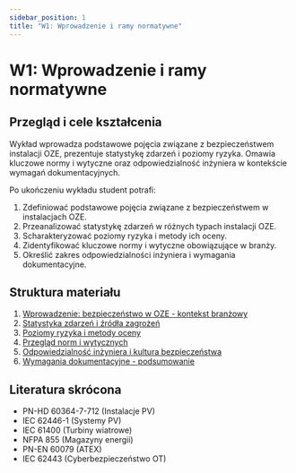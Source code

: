 ```yaml
---
sidebar_position: 1
title: "W1: Wprowadzenie i ramy normatywne"
---
```


# W1: Wprowadzenie i ramy normatywne

## Przegląd i cele kształcenia

Wykład wprowadza podstawowe pojęcia związane z bezpieczeństwem instalacji OZE, prezentuje statystykę zdarzeń i poziomy ryzyka. Omawia kluczowe normy i wytyczne oraz odpowiedzialność inżyniera w kontekście wymagań dokumentacyjnych.

Po ukończeniu wykładu student potrafi:

1. Zdefiniować podstawowe pojęcia związane z bezpieczeństwem w instalacjach OZE.
2. Przeanalizować statystykę zdarzeń w różnych typach instalacji OZE.
3. Scharakteryzować poziomy ryzyka i metody ich oceny.
4. Zidentyfikować kluczowe normy i wytyczne obowiązujące w branży.
5. Określić zakres odpowiedzialności inżyniera i wymagania dokumentacyjne.

## Struktura materiału

1. [Wprowadzenie: bezpieczeństwo w OZE - kontekst branżowy](./01-wprowadzenie-kontekst-branzowy.mdx)
2. [Statystyka zdarzeń i źródła zagrożeń](./02-statystyka-zdarzen-zrodla-zagrozen.mdx)
3. [Poziomy ryzyka i metody oceny](./03-poziomy-ryzyka-metody-oceny.mdx)
4. [Przegląd norm i wytycznych](./04-normy-wytyczne-obowiazujace.mdx)
5. [Odpowiedzialność inżyniera i kultura bezpieczeństwa](./05-odpowiedzialnosc-inzyniera.mdx)
6. [Wymagania dokumentacyjne - podsumowanie](./06-wymagania-dokumentacyjne-podsumowanie.mdx)

## Literatura skrócona

- PN-HD 60364-7-712 (Instalacje PV)
- IEC 62446-1 (Systemy PV)
- IEC 61400 (Turbiny wiatrowe)
- NFPA 855 (Magazyny energii)
- PN-EN 60079 (ATEX)
- IEC 62443 (Cyberbezpieczeństwo OT)
